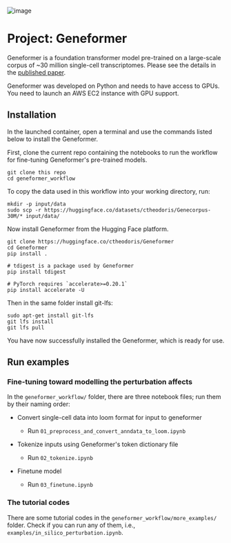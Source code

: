 
![image]()
# Project: Geneformer

Geneformer is a foundation transformer model pre-trained on a large-scale corpus of ~30 million single-cell transcriptomes. Please see the details in the [published paper](https://rdcu.be/ddrx0). 

Geneformer was developed on Python and needs to have access to GPUs.  You need to launch an AWS EC2 instance with GPU support.  

## Installation

In the launched container, open a terminal and use the commands listed below to install the Geneformer. 

First, clone the current repo containing the notebooks to run the workflow for fine-tuning Geneformer's pre-trained models.  

```
git clone this repo
cd geneformer_workflow
```

To copy the data used in this workflow into your working directory, run: 

```
mkdir -p input/data
sudo scp -r https://huggingface.co/datasets/ctheodoris/Genecorpus-30M/* input/data/
```

Now install Geneformer from the Hugging Face platform.

```
git clone https://huggingface.co/ctheodoris/Geneformer
cd Geneformer
pip install .

# tdigest is a package used by Geneformer
pip install tdigest 

# PyTorch requires `accelerate>=0.20.1`
pip install accelerate -U
```

Then in the same folder install git-lfs:

```
sudo apt-get install git-lfs
git lfs install
git lfs pull
```

You have now successfully installed the Geneformer, which is ready for use. 

## Run examples

### Fine-tuning toward modelling the perturbation affects

In the `geneformer_workflow/` folder, there are three notebook files; run them by their naming order: 

- Convert single-cell data into loom format for input to geneformer
  - Run `01_preprocess_and_convert_anndata_to_loom.ipynb`
  
- Tokenize inputs using Geneformer's token dictionary file 
  - Run ```02_tokenize.ipynb```
  
- Finetune model
  - Run `03_finetune.ipynb`
  
    
### The tutorial codes
There are some tutorial codes in the `geneformer_workflow/more_examples/` folder. Check if you can run any of them, i.e., `examples/in_silico_perturbation.ipynb`.





